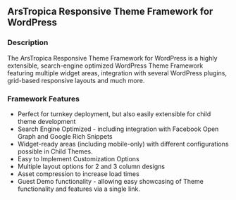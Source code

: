 ## ArsTropica Responsive Theme Framework for WordPress

### Description
The ArsTropica Responsive Theme Framework for WordPress is a highly extensible, search-engine optimized WordPress Theme Framework featuring multiple widget areas, integration with several WordPress plugins, grid-based responsive layouts and much more.

### Framework Features
- Perfect for turnkey deployment, but also easily extensible for child theme development
- Search Engine Optimized - including integration with Facebook Open Graph and Google Rich Snippets
- Widget-ready areas (including mobile-only) with different configurations possible in Child Themes.
- Easy to Implement Customization Options
- Multiple layout options for 2 and 3 column designs
- Asset compression to increase load times
- Guest Demo functionality - allowing easy showcasing of Theme functionality and features via a single link.
